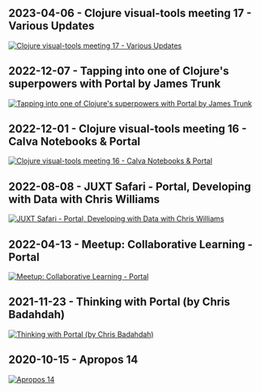## 2023-04-06 - Clojure visual-tools meeting 17 - Various Updates

<a target="_blank" href="https://www.youtube.com/watch?v=OwcoAbsJP8g&t=4002">
<img src="https://img.youtube.com/vi/OwcoAbsJP8g/hqdefault.jpg"
     alt="Clojure visual-tools meeting 17 - Various Updates" />
</a>

## 2022-12-07 - Tapping into one of Clojure's superpowers with Portal by James Trunk

<a target="_blank" href="https://www.youtube.com/watch?v=A-QvUw5LLVU">
<img src="https://img.youtube.com/vi/A-QvUw5LLVU/hqdefault.jpg"
     alt="Tapping into one of Clojure's superpowers with Portal by James Trunk" />
</a>

## 2022-12-01 - Clojure visual-tools meeting 16 - Calva Notebooks & Portal

<a target="_blank" href="https://www.youtube.com/watch?v=5x6SQGGWap8&t=633">
<img src="https://img.youtube.com/vi/5x6SQGGWap8/hqdefault.jpg"
     alt="Clojure visual-tools meeting 16 - Calva Notebooks & Portal" />
</a>

## 2022-08-08 - JUXT Safari - Portal, Developing with Data with Chris Williams

<a target="_blank" href="https://www.youtube.com/watch?v=rbkZmh_DbPw">
<img src="https://img.youtube.com/vi/rbkZmh_DbPw/hqdefault.jpg"
     alt="JUXT Safari - Portal, Developing with Data with Chris Williams" />
</a>

## 2022-04-13 - Meetup: Collaborative Learning - Portal

<a target="_blank" href="https://www.youtube.com/watch?v=kID0zo3VoCo">
<img src="https://img.youtube.com/vi/kID0zo3VoCo/hqdefault.jpg"
     alt="Meetup: Collaborative Learning - Portal" />
</a>

## 2021-11-23 - Thinking with Portal (by Chris Badahdah)

<a target="_blank" href="https://www.youtube.com/watch?v=Tj-iyDo3bq0">
<img src="https://img.youtube.com/vi/Tj-iyDo3bq0/hqdefault.jpg"
     alt="Thinking with Portal (by Chris Badahdah)" />
</a>

## 2020-10-15 - Apropos 14

<a target="_blank" href="https://www.youtube.com/watch?v=gByyg-m0XOg">
<img src="https://img.youtube.com/vi/gByyg-m0XOg/hqdefault.jpg"
     alt="Apropos 14" />
</a>